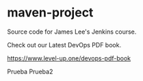 # maven-project
Source code for James Lee's Jenkins course.

Check out our Latest DevOps PDF book.

https://www.level-up.one/devops-pdf-book

Prueba
Prueba2